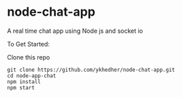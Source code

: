 # node-chat-app
A real time chat app using Node js and socket io

To Get Started: 

  Clone this repo
  ```
  git clone https://github.com/ykhedher/node-chat-app.git
  cd node-app-chat
  npm install
  npm start
 ```
  
